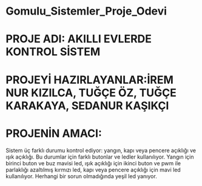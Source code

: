 # Gomulu_Sistemler_Proje_Odevi
# PROJE ADI: AKILLI EVLERDE KONTROL SİSTEM
# PROJEYİ HAZIRLAYANLAR:İREM NUR KIZILCA, TUĞÇE ÖZ, TUĞÇE KARAKAYA, SEDANUR KAŞIKÇI
# PROJENİN AMACI:
Sistem üç farklı durumu kontrol ediyor: yangın, kapı veya pencere açıklığı ve ışık açıklığı. Bu durumlar için farklı butonlar ve ledler kullanılıyor. Yangın için birinci buton ve buz mavisi led, ışık açıklığı için ikinci buton ve pwm ile parlaklığı azaltılmış kırmızı led, kapı veya pencere açıklığı için mavi led kullanılıyor. Herhangi bir sorun olmadığında yeşil led yanıyor.


